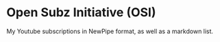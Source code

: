 # Open Subz Initiative (OSI)
My Youtube subscriptions in NewPipe format, as well as a markdown list.
